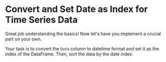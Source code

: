# Convert and Set Date as Index for Time Series Data

Great job understanding the basics! Now let's have you implement a crucial part on your own.

Your task is to convert the `Date` column to datetime format and set it as the index of the DataFrame. Then, sort the data by the date index.